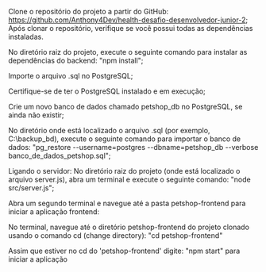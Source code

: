 Clone o repositório do projeto a partir do GitHub: https://github.com/Anthony4Dev/health-desafio-desenvolvedor-junior-2;                                              Após clonar o repositório, verifique se você possui todas as dependências instaladas.

 No diretório raiz do projeto, execute o seguinte comando para instalar as dependências do backend: "npm install";

Importe o arquivo .sql no PostgreSQL;

Certifique-se de ter o PostgreSQL instalado e em execução;

Crie um novo banco de dados chamado petshop_db no PostgreSQL, se ainda não existir;

No diretório onde está localizado o arquivo .sql (por exemplo, C:\backup_bd), execute o seguinte comando para importar o banco de dados: "pg_restore --username=postgres --dbname=petshop_db --verbose banco_de_dados_petshop.sql";

Ligando o servidor:
No diretório raiz do projeto (onde está localizado o arquivo server.js), abra um terminal e execute o seguinte comando: 
"node src/server.js";
    
Abra um segundo terminal e navegue até a pasta petshop-frontend para iniciar a aplicação frontend:

No terminal, navegue até o diretório petshop-frontend do projeto clonado usando o comando cd (change directory):
"cd petshop-frontend"

Assim que estiver no cd do 'petshop-frontend' digite: "npm start" para iniciar a aplicação
